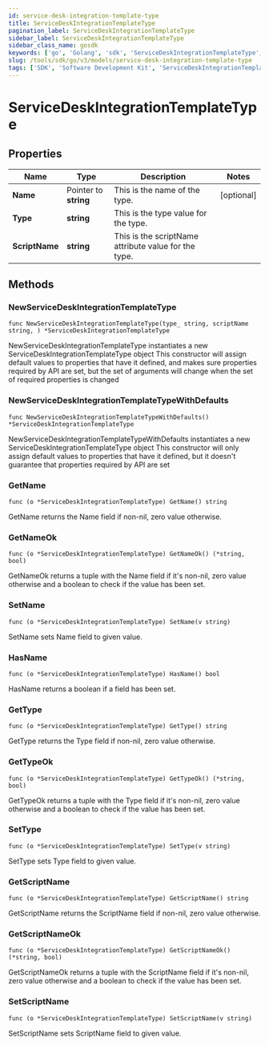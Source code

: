 ```yaml
---
id: service-desk-integration-template-type
title: ServiceDeskIntegrationTemplateType
pagination_label: ServiceDeskIntegrationTemplateType
sidebar_label: ServiceDeskIntegrationTemplateType
sidebar_class_name: gosdk
keywords: ['go', 'Golang', 'sdk', 'ServiceDeskIntegrationTemplateType', 'ServiceDeskIntegrationTemplateType'] 
slug: /tools/sdk/go/v3/models/service-desk-integration-template-type
tags: ['SDK', 'Software Development Kit', 'ServiceDeskIntegrationTemplateType', 'ServiceDeskIntegrationTemplateType']
---
```


# ServiceDeskIntegrationTemplateType

## Properties

Name | Type | Description | Notes
------------ | ------------- | ------------- | -------------
**Name** | Pointer to **string** | This is the name of the type. | [optional] 
**Type** | **string** | This is the type value for the type. | 
**ScriptName** | **string** | This is the scriptName attribute value for the type. | 

## Methods

### NewServiceDeskIntegrationTemplateType

`func NewServiceDeskIntegrationTemplateType(type_ string, scriptName string, ) *ServiceDeskIntegrationTemplateType`

NewServiceDeskIntegrationTemplateType instantiates a new ServiceDeskIntegrationTemplateType object
This constructor will assign default values to properties that have it defined,
and makes sure properties required by API are set, but the set of arguments
will change when the set of required properties is changed

### NewServiceDeskIntegrationTemplateTypeWithDefaults

`func NewServiceDeskIntegrationTemplateTypeWithDefaults() *ServiceDeskIntegrationTemplateType`

NewServiceDeskIntegrationTemplateTypeWithDefaults instantiates a new ServiceDeskIntegrationTemplateType object
This constructor will only assign default values to properties that have it defined,
but it doesn't guarantee that properties required by API are set

### GetName

`func (o *ServiceDeskIntegrationTemplateType) GetName() string`

GetName returns the Name field if non-nil, zero value otherwise.

### GetNameOk

`func (o *ServiceDeskIntegrationTemplateType) GetNameOk() (*string, bool)`

GetNameOk returns a tuple with the Name field if it's non-nil, zero value otherwise
and a boolean to check if the value has been set.

### SetName

`func (o *ServiceDeskIntegrationTemplateType) SetName(v string)`

SetName sets Name field to given value.

### HasName

`func (o *ServiceDeskIntegrationTemplateType) HasName() bool`

HasName returns a boolean if a field has been set.

### GetType

`func (o *ServiceDeskIntegrationTemplateType) GetType() string`

GetType returns the Type field if non-nil, zero value otherwise.

### GetTypeOk

`func (o *ServiceDeskIntegrationTemplateType) GetTypeOk() (*string, bool)`

GetTypeOk returns a tuple with the Type field if it's non-nil, zero value otherwise
and a boolean to check if the value has been set.

### SetType

`func (o *ServiceDeskIntegrationTemplateType) SetType(v string)`

SetType sets Type field to given value.


### GetScriptName

`func (o *ServiceDeskIntegrationTemplateType) GetScriptName() string`

GetScriptName returns the ScriptName field if non-nil, zero value otherwise.

### GetScriptNameOk

`func (o *ServiceDeskIntegrationTemplateType) GetScriptNameOk() (*string, bool)`

GetScriptNameOk returns a tuple with the ScriptName field if it's non-nil, zero value otherwise
and a boolean to check if the value has been set.

### SetScriptName

`func (o *ServiceDeskIntegrationTemplateType) SetScriptName(v string)`

SetScriptName sets ScriptName field to given value.



